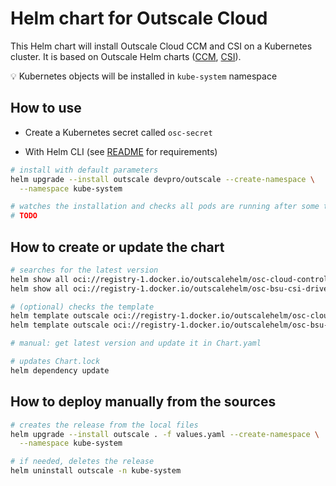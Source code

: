 # Helm chart for Outscale Cloud

This Helm chart will install Outscale Cloud CCM and CSI on a Kubernetes cluster.
It is based on Outscale Helm charts ([CCM](https://github.com/outscale/cloud-provider-osc/blob/OSC-MIGRATION/docs/helm.md), [CSI](https://github.com/outscale/osc-bsu-csi-driver/tree/master/osc-bsu-csi-driver)).

💡 Kubernetes objects will be installed in `kube-system` namespace

## How to use

- Create a Kubernetes secret called `osc-secret`

- With Helm CLI (see [README](../../README.md#from-helm-cli) for requirements)

```bash
# install with default parameters
helm upgrade --install outscale devpro/outscale --create-namespace \
  --namespace kube-system

# watches the installation and checks all pods are running after some time
# TODO
```

## How to create or update the chart

```bash
# searches for the latest version
helm show all oci://registry-1.docker.io/outscalehelm/osc-cloud-controller-manager
helm show all oci://registry-1.docker.io/outscalehelm/osc-bsu-csi-driver

# (optional) checks the template
helm template outscale oci://registry-1.docker.io/outscalehelm/osc-cloud-controller-manager > temp.yaml
helm template outscale oci://registry-1.docker.io/outscalehelm/osc-bsu-csi-driver > temp.yaml

# manual: get latest version and update it in Chart.yaml

# updates Chart.lock
helm dependency update
```

## How to deploy manually from the sources

```bash
# creates the release from the local files
helm upgrade --install outscale . -f values.yaml --create-namespace \
  --namespace kube-system

# if needed, deletes the release
helm uninstall outscale -n kube-system
```
